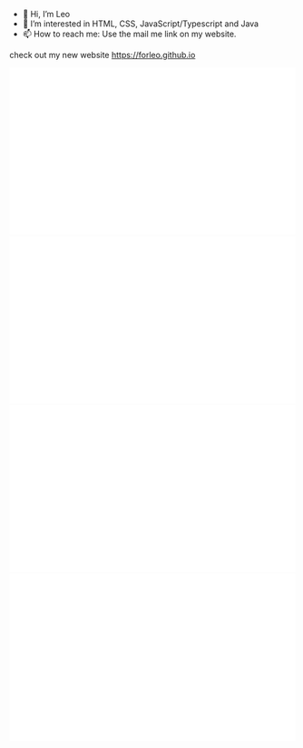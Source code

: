 - 👋 Hi, I’m Leo
- 👀 I’m interested in HTML, CSS, JavaScript/Typescript and Java
- 📫 How to reach me: Use the mail me link on my website.

check out my new website https://forleo.github.io

![](https://raw.githubusercontent.com/forleo/github-stats/master/generated/overview.svg#gh-dark-mode-only)
![](https://raw.githubusercontent.com/forleo/github-stats/master/generated/overview.svg#gh-light-mode-only)
![](https://raw.githubusercontent.com/forleo/github-stats/master/generated/languages.svg#gh-dark-mode-only)
![](https://raw.githubusercontent.com/forleo/github-stats/master/generated/languages.svg#gh-light-mode-only)
